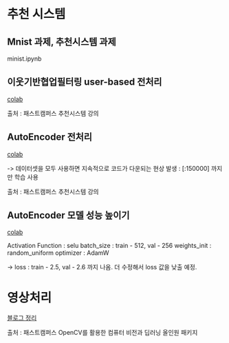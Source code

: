 # 추천 시스템

## Mnist 과제, 추천시스템 과제

minist.ipynb

## 이웃기반협업필터링 user-based 전처리

[colab](https://colab.research.google.com/drive/1vcmmQnZaVIlgyVhPd8FZVhlR-ddo-POe?usp=sharing)

출처 : 패스트캠퍼스 추천시스템 강의

## AutoEncoder 전처리

[colab](https://colab.research.google.com/drive/1OhBYhL87IDmeNQN_o1eewqIZY1C5K6Fp?usp=sharing)

-> 데이터셋을 모두 사용하면 지속적으로 코드가 다운되는 현상 발생 : [:150000] 까지만 학습 사용

출처 : 패스트캠퍼스 추천시스템 강의

## AutoEncoder 모델 성능 높이기

[colab](https://colab.research.google.com/drive/1OhBYhL87IDmeNQN_o1eewqIZY1C5K6Fp?usp=sharing)

Activation Function : selu
batch_size : train - 512, val - 256
weights_init : random_uniform
optimizer : AdamW

-> loss : train - 2.5, val - 2.6 까지 나옴. 더 수정해서 loss 값을 낮출 예정.

# 영상처리 

[블로그 정리](https://ohnam00.tistory.com/category/2021-2/AtoI%20%EB%94%A5%ED%8E%98%EC%9D%B4%ED%81%AC%20%ED%94%84%EB%A1%9C%EC%A0%9D%ED%8A%B8)

출처 : 패스트캠퍼스 OpenCV를 활용한 컴퓨터 비전과 딥러닝 올인원 패키지
